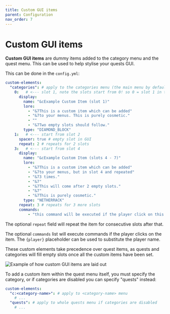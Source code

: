 ```yaml
---
title: Custom GUI items
parent: Configuration
nav_order: 7
---
```

# Custom GUI items

**Custom GUI items** are dummy items added to the category menu and the
quest menu. This can be used to help stylise your quests GUI.

This can be done in the `config.yml`:

``` yaml
custom-elements:
  "categories": # apply to the categories menu (the main menu by default)
    0:   # <--- slot 1, note the slots start from 0! so 0 = slot 1 in this case
      display:
        name: "&cExample Custom Item (slot 1)"
        lore:
          - "&7This is a custom item which can be added"
          - "&7to your menus. This is purely cosmetic."
          - ""
          - "&7Two empty slots should follow."
        type: "DIAMOND_BLOCK"
    1:   # <--- start from slot 2
      spacer: true # empty slot in GUI
      repeat: 2 # repeats for 2 slots
    3:   # <--- start from slot 4
      display:
        name: "&cExample Custom Item (slots 4 - 7)"
        lore:
          - "&7This is a custom item which can be added"
          - "&7to your menus, but in slot 4 and repeated"
          - "&73 times."
          - "&7"
          - "&7This will come after 2 empty slots."
          - "&7"
          - "&7This is purely cosmetic."
        type: "NETHERRACK"
      repeat: 3 # repeats for 3 more slots
      commands:
          - "this command will be executed if the player click on this item"
```

The optional `repeat` field will repeat the item for consecutive slots
after that.

The optional `commands` list will execute commands if the player clicks
on the item. The `{player}` placeholder can be used to substitute the
player name.

These custom elements take precedence over quest items, as quests and
categories will fill empty slots once all the custom items have been
set.

![Example of how custom GUI items are laid out](https://i.imgur.com/5odcqM9.png)

To add a custom item within the quest menu itself, you must specify the
category, or if categories are disabled you can specify "quests"
instead:

``` yaml
custom-elements:
  "c:<category-name>": # apply to <category-name> menu
    # ...
  "quests": # apply to whole quests menu if categories are disabled
    # ...
```
